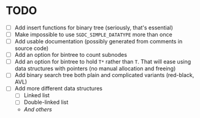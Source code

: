 # TODO
* [ ] Add insert functions for binary tree (seriously, that's essential)
* [ ] Make impossible to use `SGDC_SIMPLE_DATATYPE` more than once
* [ ] Add usable documentation (possibly generated from comments in source code)
* [ ] Add an option for bintree to count subnodes
* [ ] Add an option for bintree to hold `T*` rather than `T`. That will ease using data structures with pointers (no manual allocation and freeing)
* [ ] Add binary search tree both plain and complicated variants (red-black, AVL)
* [ ] Add more different data structures
  * [ ] Linked list
  * [ ] Double-linked list
  * _And others_
